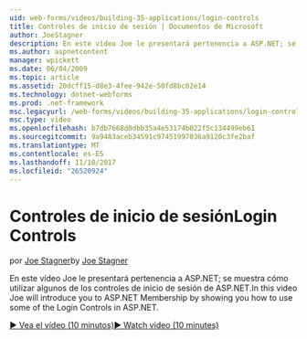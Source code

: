 ```yaml
---
uid: web-forms/videos/building-35-applications/login-controls
title: Controles de inicio de sesión | Documentos de Microsoft
author: JoeStagner
description: En este vídeo Joe le presentará pertenencia a ASP.NET; se muestra cómo utilizar algunos de los controles de inicio de sesión de ASP.NET.
ms.author: aspnetcontent
manager: wpickett
ms.date: 06/04/2009
ms.topic: article
ms.assetid: 20dcff15-d8e3-4fee-942e-50fd8bc02e14
ms.technology: dotnet-webforms
ms.prod: .net-framework
msc.legacyurl: /web-forms/videos/building-35-applications/login-controls
msc.type: video
ms.openlocfilehash: b7db7668d0dbb35a4e53174b022f5c134499eb61
ms.sourcegitcommit: 9a9483aceb34591c97451997036a9120c3fe2baf
ms.translationtype: MT
ms.contentlocale: es-ES
ms.lasthandoff: 11/10/2017
ms.locfileid: "26520924"
---
```

<a name="login-controls"></a><span data-ttu-id="b81b1-103">Controles de inicio de sesión</span><span class="sxs-lookup"><span data-stu-id="b81b1-103">Login Controls</span></span>
====================
<span data-ttu-id="b81b1-104">por [Joe Stagner](https://github.com/JoeStagner)</span><span class="sxs-lookup"><span data-stu-id="b81b1-104">by [Joe Stagner](https://github.com/JoeStagner)</span></span>

<span data-ttu-id="b81b1-105">En este vídeo Joe le presentará pertenencia a ASP.NET; se muestra cómo utilizar algunos de los controles de inicio de sesión de ASP.NET.</span><span class="sxs-lookup"><span data-stu-id="b81b1-105">In this video Joe will introduce you to ASP.NET Membership by showing you how to use some of the Login Controls in ASP.NET.</span></span>

[<span data-ttu-id="b81b1-106">&#9654; Vea el vídeo (10 minutos)</span><span class="sxs-lookup"><span data-stu-id="b81b1-106">&#9654; Watch video (10 minutes)</span></span>](https://channel9.msdn.com/Blogs/ASP-NET-Site-Videos/login-controls)
